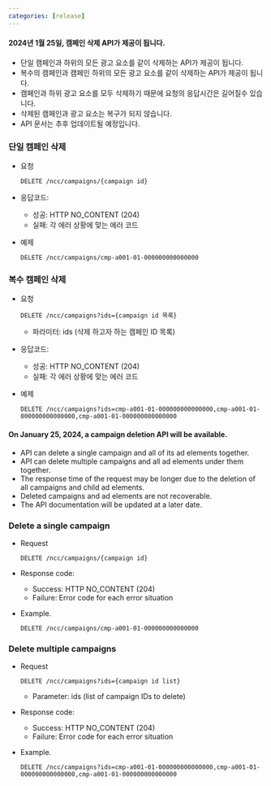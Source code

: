 ```yaml
---
categories: [release]
---
```


#### 2024년 1월 25일, 캠페인 삭제 API가 제공이 됩니다.

* 단일 캠페인과 하위의 모든 광고 요소를 같이 삭제하는 API가 제공이 됩니다.
* 복수의 캠페인과 캠페인 하위의 모든 광고 요소를 같이 삭제하는 API가 제공이 됩니다.
* 캠페인과 하위 광고 요소를 모두 삭제하기 때문에 요청의 응답시간은 길어질수 있습니다.
* 삭제된 캠페인과 광고 요소는 복구가 되지 않습니다.
* API 문서는 추후 업데이트될 예정입니다.

### 단일 캠페인 삭제
* 요청
  ```shell
  DELETE /ncc/campaigns/{campaign id}
  ```
* 응답코드: 
  * 성공: HTTP NO_CONTENT (204)
  * 실패: 각 에러 상황에 맞는 에러 코드

* 예제
   ```
   DELETE /ncc/campaigns/cmp-a001-01-000000000000000
   ```

### 복수 캠페인 삭제
* 요청
  ```shell
  DELETE /ncc/campaigns?ids={campaign id 목록}
  ```
  * 파라미터: ids (삭제 하고자 하는 캠페인 ID 목록)
* 응답코드: 
  * 성공: HTTP NO_CONTENT (204)
  * 실패: 각 에러 상황에 맞는 에러 코드

* 예제
   ```
   DELETE /ncc/campaigns?ids=cmp-a001-01-000000000000000,cmp-a001-01-000000000000000,cmp-a001-01-000000000000000
   ```

#### On January 25, 2024, a campaign deletion API will be available.

* API can delete a single campaign and all of its ad elements together.
* API can delete multiple campaigns and all ad elements under them together.
* The response time of the request may be longer due to the deletion of all campaigns and child ad elements.
* Deleted campaigns and ad elements are not recoverable.
* The API documentation will be updated at a later date.

### Delete a single campaign
* Request
  ```shell
  DELETE /ncc/campaigns/{campaign id}
  ```
* Response code: 
  * Success: HTTP NO_CONTENT (204)
  * Failure: Error code for each error situation

* Example.
   ```
   DELETE /ncc/campaigns/cmp-a001-01-000000000000000
   ```

### Delete multiple campaigns
* Request
  ```shell
  DELETE /ncc/campaigns?ids={campaign id list}
  ```
  * Parameter: ids (list of campaign IDs to delete)
* Response code: 
  * Success: HTTP NO_CONTENT (204)
  * Failure: Error code for each error situation

* Example.
   ```
   DELETE /ncc/campaigns?ids=cmp-a001-01-000000000000000,cmp-a001-01-000000000000000,cmp-a001-01-000000000000000
   ```
